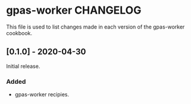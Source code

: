 # gpas-worker CHANGELOG

This file is used to list changes made in each version of the gpas-worker cookbook.

## [0.1.0] - 2020-04-30
Initial release.

### Added
- gpas-worker recipies.